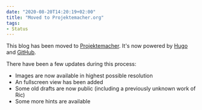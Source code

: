 ```yaml
---
date: "2020-08-20T14:20:19+02:00"
title: "Moved to Projektemacher.org"
tags:
- Status
---
```


This blog has been moved to [Projektemacher](https://projektemacher.org/). It's now powered by [Hugo](https://gohugo.io/) and [GitHub](https://github.com/).

There have been a few updates during this process:
* Images are now available in highest possible resolution
* An fullscreen view has been added
* Some old drafts are now public (including a previously unknown work of Ric)
* Some more hints are available
